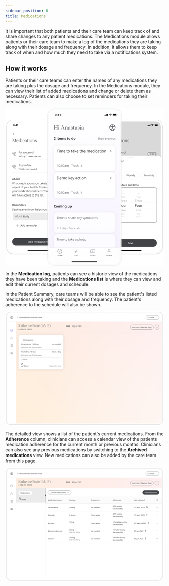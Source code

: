 ```yaml
---
sidebar_position: 6
title: Medications 
---
```


It is important that both patients and their care team can keep track of and share changes to any patient medications. The Medications module allows patients or their care team to make a log of the medications they are taking along with their dosage and frequency. In addition, it allows them to keep track of when and how much they need to take via a notifications system.

## How it works

Patients or their care teams can enter the names of any medications they are taking plus the dosage and frequency. In the Medications module, they can view their list of added medications and change or delete them as necessary. Patients can also choose to set reminders for taking their medications.

![Medications in the Huma App](./assets/medications.png)

In the **Medication log**, patients can see a historic view of the medications they have been taking and the **Medications list** is where they can view and edit their current dosages and schedule.

In the Patient Summary, care teams will be able to see the patient's listed medications along with their dosage and frequency. The patient's adherence to the schedule will also be shown.

![View medications in the Huma Portal](./assets/cp-patient-summary-medications.png)

The detailed view shows a list of the patient's current medications. From the **Adherence** column, clinicians can access a calendar view of the patients medication adherence for the current month or previous months. Clinicians can also see any previous medications by switching to the **Archived medications** view. New medications can also be added by the care team from this page.

![View patient heart rate in the Huma Portal](./assets/cp-module-details-medications.png)
